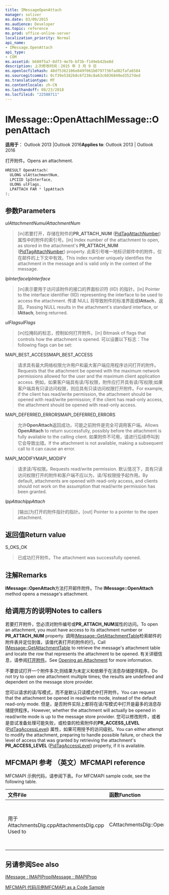 ```yaml
---
title: IMessageOpenAttach
manager: soliver
ms.date: 03/09/2015
ms.audience: Developer
ms.topic: reference
ms.prod: office-online-server
localization_priority: Normal
api_name:
- IMessage.OpenAttach
api_type:
- COM
ms.assetid: b680f5a7-0df3-4e7b-bf3b-f149eb42be8d
description: 上次修改时间：2015 年 3 月 9 日
ms.openlocfilehash: 48df5362106e849f061b0797736fad82fafa6584
ms.sourcegitcommit: 0cf39e5382b8c6f236c8a63c6036849ed3527ded
ms.translationtype: MT
ms.contentlocale: zh-CN
ms.lasthandoff: 08/23/2018
ms.locfileid: "22588711"
---
```

# <a name="imessageopenattach"></a><span data-ttu-id="cfb4d-103">IMessage::OpenAttach</span><span class="sxs-lookup"><span data-stu-id="cfb4d-103">IMessage::OpenAttach</span></span>

  
  
<span data-ttu-id="cfb4d-104">**适用于**： Outlook 2013 |Outlook 2016</span><span class="sxs-lookup"><span data-stu-id="cfb4d-104">**Applies to**: Outlook 2013 | Outlook 2016</span></span> 
  
<span data-ttu-id="cfb4d-105">打开附件。</span><span class="sxs-lookup"><span data-stu-id="cfb4d-105">Opens an attachment.</span></span> 
  
```cpp
HRESULT OpenAttach(
  ULONG ulAttachmentNum,
  LPCIID lpInterface,
  ULONG ulFlags,
  LPATTACH FAR * lppAttach
);
```

## <a name="parameters"></a><span data-ttu-id="cfb4d-106">参数</span><span class="sxs-lookup"><span data-stu-id="cfb4d-106">Parameters</span></span>

 <span data-ttu-id="cfb4d-107">_ulAttachmentNum_</span><span class="sxs-lookup"><span data-stu-id="cfb4d-107">_ulAttachmentNum_</span></span>
  
> <span data-ttu-id="cfb4d-108">[in]若要打开，存储在附件的**PR_ATTACH_NUM** ([PidTagAttachNumber](pidtagattachnumber-canonical-property.md)) 属性中的附件的索引号。</span><span class="sxs-lookup"><span data-stu-id="cfb4d-108">[in] Index number of the attachment to open, as stored in the attachment's **PR_ATTACH_NUM** ([PidTagAttachNumber](pidtagattachnumber-canonical-property.md)) property.</span></span> <span data-ttu-id="cfb4d-109">此索引号唯一地标识邮件中的附件，仅在邮件的上下文中有效。</span><span class="sxs-lookup"><span data-stu-id="cfb4d-109">This index number uniquely identifies the attachment in the message and is valid only in the context of the message.</span></span>
    
 <span data-ttu-id="cfb4d-110">_lpInterface_</span><span class="sxs-lookup"><span data-stu-id="cfb4d-110">_lpInterface_</span></span>
  
> <span data-ttu-id="cfb4d-111">[in]表示要用于访问该附件的接口的界面标识符 (IID) 的指针。</span><span class="sxs-lookup"><span data-stu-id="cfb4d-111">[in] Pointer to the interface identifier (IID) representing the interface to be used to access the attachment.</span></span> <span data-ttu-id="cfb4d-112">传递 NULL 将导致附件的标准界面或**IAttach**，返回。</span><span class="sxs-lookup"><span data-stu-id="cfb4d-112">Passing NULL results in the attachment's standard interface, or **IAttach**, being returned.</span></span> 
    
 <span data-ttu-id="cfb4d-113">_ulFlags_</span><span class="sxs-lookup"><span data-stu-id="cfb4d-113">_ulFlags_</span></span>
  
> <span data-ttu-id="cfb4d-114">[in]位掩码的标志，控制如何打开附件。</span><span class="sxs-lookup"><span data-stu-id="cfb4d-114">[in] Bitmask of flags that controls how the attachment is opened.</span></span> <span data-ttu-id="cfb4d-115">可以设置以下标志：</span><span class="sxs-lookup"><span data-stu-id="cfb4d-115">The following flags can be set:</span></span> 
    
<span data-ttu-id="cfb4d-116">MAPI_BEST_ACCESS</span><span class="sxs-lookup"><span data-stu-id="cfb4d-116">MAPI_BEST_ACCESS</span></span> 
  
> <span data-ttu-id="cfb4d-117">请求具有最大网络权限允许用户和最大客户端应用程序访问打开的附件。</span><span class="sxs-lookup"><span data-stu-id="cfb4d-117">Requests that the attachment be opened with the maximum network permissions allowed for the user and the maximum client application access.</span></span> <span data-ttu-id="cfb4d-118">例如，如果客户端具有读/写权限，附件应打开具有读/写权限;如果客户端具有只读访问权限，则应具有只读访问权限打开附件。</span><span class="sxs-lookup"><span data-stu-id="cfb4d-118">For example, if the client has read/write permission, the attachment should be opened with read/write permission; if the client has read-only access, the attachment should be opened with read-only access.</span></span> 
    
<span data-ttu-id="cfb4d-119">MAPI_DEFERRED_ERRORS</span><span class="sxs-lookup"><span data-stu-id="cfb4d-119">MAPI_DEFERRED_ERRORS</span></span> 
  
> <span data-ttu-id="cfb4d-120">允许**OpenAttach**返回成功，可能之前附件是完全可调用客户端。</span><span class="sxs-lookup"><span data-stu-id="cfb4d-120">Allows **OpenAttach** to return successfully, possibly before the attachment is fully available to the calling client.</span></span> <span data-ttu-id="cfb4d-121">如果附件不可用，请进行后续呼叫到它会导致出错。</span><span class="sxs-lookup"><span data-stu-id="cfb4d-121">If the attachment is not available, making a subsequent call to it can cause an error.</span></span> 
    
<span data-ttu-id="cfb4d-122">MAPI_MODIFY</span><span class="sxs-lookup"><span data-stu-id="cfb4d-122">MAPI_MODIFY</span></span> 
  
> <span data-ttu-id="cfb4d-123">请求读/写权限。</span><span class="sxs-lookup"><span data-stu-id="cfb4d-123">Requests read/write permission.</span></span> <span data-ttu-id="cfb4d-124">默认情况下，具有只读访问权限打开的附件和客户端不应以为，读/写权限授予起作用。</span><span class="sxs-lookup"><span data-stu-id="cfb4d-124">By default, attachments are opened with read-only access, and clients should not work on the assumption that read/write permission has been granted.</span></span> 
    
 <span data-ttu-id="cfb4d-125">_lppAttach_</span><span class="sxs-lookup"><span data-stu-id="cfb4d-125">_lppAttach_</span></span>
  
> <span data-ttu-id="cfb4d-126">[输出]为打开的附件指针的指针。</span><span class="sxs-lookup"><span data-stu-id="cfb4d-126">[out] Pointer to a pointer to the open attachment.</span></span>
    
## <a name="return-value"></a><span data-ttu-id="cfb4d-127">返回值</span><span class="sxs-lookup"><span data-stu-id="cfb4d-127">Return value</span></span>

<span data-ttu-id="cfb4d-128">S_OK</span><span class="sxs-lookup"><span data-stu-id="cfb4d-128">S_OK</span></span> 
  
> <span data-ttu-id="cfb4d-129">已成功打开附件。</span><span class="sxs-lookup"><span data-stu-id="cfb4d-129">The attachment was successfully opened.</span></span>
    
## <a name="remarks"></a><span data-ttu-id="cfb4d-130">注解</span><span class="sxs-lookup"><span data-stu-id="cfb4d-130">Remarks</span></span>

<span data-ttu-id="cfb4d-131">**IMessage::OpenAttach**方法打开邮件附件。</span><span class="sxs-lookup"><span data-stu-id="cfb4d-131">The **IMessage::OpenAttach** method opens a message's attachment.</span></span> 
  
## <a name="notes-to-callers"></a><span data-ttu-id="cfb4d-132">给调用方的说明</span><span class="sxs-lookup"><span data-stu-id="cfb4d-132">Notes to callers</span></span>

<span data-ttu-id="cfb4d-133">若要打开附件，您必须对附件编号或**PR_ATTACH_NUM**属性的访问。</span><span class="sxs-lookup"><span data-stu-id="cfb4d-133">To open an attachment, you must have access to its attachment number or **PR_ATTACH_NUM** property.</span></span> <span data-ttu-id="cfb4d-134">调用[IMessage::GetAttachmentTable](imessage-getattachmenttable.md)检索邮件的附件表并定位到值，该值代表打开的附件的行。</span><span class="sxs-lookup"><span data-stu-id="cfb4d-134">Call [IMessage::GetAttachmentTable](imessage-getattachmenttable.md) to retrieve the message's attachment table and locate the row that represents the attachment to be opened.</span></span> <span data-ttu-id="cfb4d-135">有关详细信息，请参阅[打开附件](opening-an-attachment.md)。</span><span class="sxs-lookup"><span data-stu-id="cfb4d-135">See [Opening an Attachment](opening-an-attachment.md) for more information.</span></span> 
  
<span data-ttu-id="cfb4d-136">不要尝试打开一个附件多次;则结果为未定义和依赖于在消息存储提供程序。</span><span class="sxs-lookup"><span data-stu-id="cfb4d-136">Do not try to open one attachment multiple times; the results are undefined and dependent on the message store provider.</span></span>
  
<span data-ttu-id="cfb4d-137">您可以请求的读/写模式，而不是默认只读模式中打开附件。</span><span class="sxs-lookup"><span data-stu-id="cfb4d-137">You can request that the attachment be opened in read/write mode, instead of the default read-only mode.</span></span> <span data-ttu-id="cfb4d-138">但是，是否附件实际上都将在读/写模式中打开是最多的消息存储提供程序。</span><span class="sxs-lookup"><span data-stu-id="cfb4d-138">However, whether the attachment will actually be opened in read/write mode is up to the message store provider.</span></span> <span data-ttu-id="cfb4d-139">您可以修改附件，或者是尝试准备处理可能失败，或检查的检索附件的**PR_ACCESS_LEVEL** ([PidTagAccessLevel](pidtagaccesslevel-canonical-property.md)) 属性，如果可用授予的访问级别。</span><span class="sxs-lookup"><span data-stu-id="cfb4d-139">You can either attempt to modify the attachment, preparing to handle possible failure, or check the level of access that was granted by retrieving the attachment's **PR_ACCESS_LEVEL** ([PidTagAccessLevel](pidtagaccesslevel-canonical-property.md)) property, if it is available.</span></span> 
  
## <a name="mfcmapi-reference"></a><span data-ttu-id="cfb4d-140">MFCMAPI 参考 （英文）</span><span class="sxs-lookup"><span data-stu-id="cfb4d-140">MFCMAPI reference</span></span>

<span data-ttu-id="cfb4d-141">MFCMAPI 示例代码，请参阅下表。</span><span class="sxs-lookup"><span data-stu-id="cfb4d-141">For MFCMAPI sample code, see the following table.</span></span>
  
|<span data-ttu-id="cfb4d-142">**文件**</span><span class="sxs-lookup"><span data-stu-id="cfb4d-142">**File**</span></span>|<span data-ttu-id="cfb4d-143">**函数**</span><span class="sxs-lookup"><span data-stu-id="cfb4d-143">**Function**</span></span>|<span data-ttu-id="cfb4d-144">**Comment**</span><span class="sxs-lookup"><span data-stu-id="cfb4d-144">**Comment**</span></span>|
|:-----|:-----|:-----|
|<span data-ttu-id="cfb4d-145">用于 AttachmentsDlg.cpp</span><span class="sxs-lookup"><span data-stu-id="cfb4d-145">AttachmentsDlg.cpp Used to</span></span>  <br/> |<span data-ttu-id="cfb4d-146">CAttachmentsDlg::OpenItemProp</span><span class="sxs-lookup"><span data-stu-id="cfb4d-146">CAttachmentsDlg::OpenItemProp</span></span>  <br/> |<span data-ttu-id="cfb4d-147">MFCMAPI 使用**IMessage::OpenAttach**方法打开 attachment 对象</span><span class="sxs-lookup"><span data-stu-id="cfb4d-147">MFCMAPI uses the **IMessage::OpenAttach** method to open attachment objects,</span></span>  <br/> |
   
## <a name="see-also"></a><span data-ttu-id="cfb4d-148">另请参阅</span><span class="sxs-lookup"><span data-stu-id="cfb4d-148">See also</span></span>



[<span data-ttu-id="cfb4d-149">IMessage : IMAPIProp</span><span class="sxs-lookup"><span data-stu-id="cfb4d-149">IMessage : IMAPIProp</span></span>](imessageimapiprop.md)


[<span data-ttu-id="cfb4d-150">MFCMAPI 代码示例</span><span class="sxs-lookup"><span data-stu-id="cfb4d-150">MFCMAPI as a Code Sample</span></span>](mfcmapi-as-a-code-sample.md)

